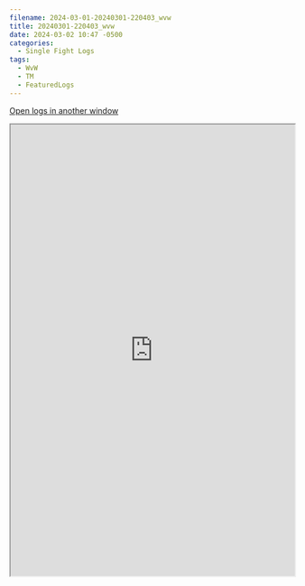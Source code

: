 ```yaml
---
filename: 2024-03-01-20240301-220403_wvw
title: 20240301-220403_wvw
date: 2024-03-02 10:47 -0500
categories:
  - Single Fight Logs
tags:
  - WvW
  - TM
  - FeaturedLogs
---
```

<a href="https://wvw.report/mEAw-20240301-220403_wvw" target="_blank">Open logs in another window</a>

<iframe src="https://wvw.report/mEAw-20240301-220403_wvw" width="100%" height="800" style="display:block; margin: 0 auto;"> </iframe>